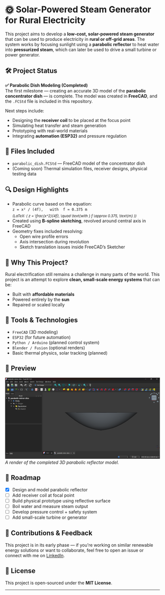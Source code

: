 # 🌞 Solar-Powered Steam Generator for Rural Electricity

This project aims to develop a **low-cost, solar-powered steam generator** that can be used to produce electricity in **rural or off-grid areas**. The system works by focusing sunlight using a **parabolic reflector** to heat water into **pressurized steam**, which can later be used to drive a small turbine or power generator.

## 🛠️ Project Status

**✅ Parabolic Dish Modeling (Completed)**  
The first milestone — creating an accurate 3D model of the **parabolic concentrator dish** — is complete. The model was created in **FreeCAD**, and the `.FCStd` file is included in this repository.

Next steps include:
- Designing the **receiver coil** to be placed at the focus point
- Simulating heat transfer and steam generation
- Prototyping with real-world materials
- Integrating **automation (ESP32)** and pressure regulation

## 📁 Files Included

- `parabolic_dish.FCStd` — FreeCAD model of the concentrator dish
- (Coming soon) Thermal simulation files, receiver designs, physical testing data

## 🔍 Design Highlights

- Parabolic curve based on the equation:  
  `z = x² / (4f),   with  f ≈ 0.375 m`
  <br>
  <sub><i>(LaTeX: \( z = \frac{x^2}{4f}, \quad \text{with } f \approx 0.375\, \text{m} \))</i></sub>
- Created using **B-spline sketching**, revolved around central axis in FreeCAD
- Geometry fixes included resolving:
  - Open wire profile errors
  - Axis intersection during revolution
  - Sketch translation issues inside FreeCAD’s Sketcher

## 🎯 Why This Project?

Rural electrification still remains a challenge in many parts of the world. This project is an attempt to explore **clean, small-scale energy systems** that can be:
- Built with **affordable materials**
- Powered entirely by the **sun**
- Repaired or scaled locally

## 🔧 Tools & Technologies

- `FreeCAD` (3D modeling)
- `ESP32` (for future automation)
- `Python / Arduino` (planned control system)
- `Blender / Fusion` (optional renders)
- Basic thermal physics, solar tracking (planned)

## 📸 Preview

![Parabolic Dish Render](./document/Screenshot%202025-06-09%20171413.png)  
*A render of the completed 3D parabolic reflector model.*

## 📌 Roadmap

- [x] Design and model parabolic reflector
- [ ] Add receiver coil at focal point
- [ ] Build physical prototype using reflective surface
- [ ] Boil water and measure steam output
- [ ] Develop pressure control + safety system
- [ ] Add small-scale turbine or generator

## 🤝 Contributions & Feedback

This project is in its early phase — if you're working on similar renewable energy solutions or want to collaborate, feel free to open an issue or connect with me on [LinkedIn](www.linkedin.com/in/husainlokii).

## 📜 License

This project is open-sourced under the **MIT License**.

---

